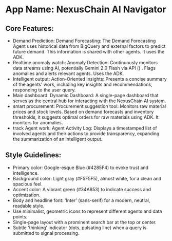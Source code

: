 # **App Name**: NexusChain AI Navigator

## Core Features:

- Demand Prediction: Demand Forecasting: The Demand Forecasting Agent uses historical data from BigQuery and external factors to predict future demand. This information is shared with other agents. It uses the ADK.
- Realtime anomaly watch: Anomaly Detection: Continuously monitors data streams using AI, potentially Gemini 2.0 Flash via API () .  Flags anomalies and alerts relevant agents. Uses the ADK.
- Intelligent output: Action-Oriented Insights: Presents a concise summary of the agents' work, including key insights and recommendations, responding to the user query.
- Main dashboard: Dynamic Dashboard: A single-page dashboard that serves as the central hub for interacting with the NexusChain AI system.
- smart procurement: Procurement suggestion tool:  Monitors raw material prices and stock levels. Based on demand forecasts and inventory thresholds, it suggests optimal orders for raw materials using ADK. It monitors for anomalies. 
- track Agent work: Agent Activity Log: Displays a timestamped list of involved agents and their actions to provide transparency, expanding the summarization of an intelligent output. 

## Style Guidelines:

- Primary color: Google-esque Blue (#4285F4) to evoke trust and intelligence.
- Background color: Light gray (#F5F5F5), almost white, for a clean and spacious feel.
- Accent color: A vibrant green (#34A853) to indicate success and optimization.
- Body and headline font: 'Inter' (sans-serif) for a modern, neutral, readable style.
- Use minimalist, geometric icons to represent different agents and data points.
- Single-page layout with a prominent search bar at the top or center.
- Subtle 'thinking' indicator (dots, pulsating line) when a query is submitted to signal processing.

